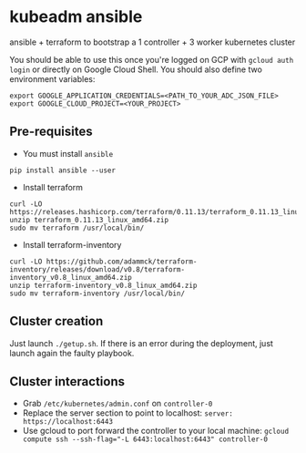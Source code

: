 # kubeadm ansible

ansible + terraform to bootstrap a 1 controller + 3 worker kubernetes cluster

You should be able to use this once you're logged on GCP with `gcloud auth login` or directly on Google Cloud Shell.
You should also define two environment variables:
```shell
export GOOGLE_APPLICATION_CREDENTIALS=<PATH_TO_YOUR_ADC_JSON_FILE>
export GOOGLE_CLOUD_PROJECT=<YOUR_PROJECT>
```

## Pre-requisites

- You must install `ansible`

```shell
pip install ansible --user
```

- Install terraform 

```shell
curl -LO https://releases.hashicorp.com/terraform/0.11.13/terraform_0.11.13_linux_amd64.zip
unzip terraform_0.11.13_linux_amd64.zip
sudo mv terraform /usr/local/bin/
```

- Install terraform-inventory

```shell
curl -LO https://github.com/adammck/terraform-inventory/releases/download/v0.8/terraform-inventory_v0.8_linux_amd64.zip
unzip terraform-inventory_v0.8_linux_amd64.zip
sudo mv terraform-inventory /usr/local/bin/
```

## Cluster creation

Just launch `./getup.sh`.
If there is an error during the deployment, just launch again the faulty playbook.

## Cluster interactions

- Grab `/etc/kubernetes/admin.conf` on `controller-0`
- Replace the server section to point to localhost: `server: https://localhost:6443`
- Use gcloud to port forward the controller to your local machine: `gcloud compute ssh --ssh-flag="-L 6443:localhost:6443" controller-0`
